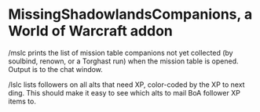 # MissingShadowlandsCompanions, a World of Warcraft addon

/mslc prints the list of mission table companions not yet collected (by
soulbind, renown, or a Torghast run) when the mission table is opened.
Output is to the chat window.

/lslc lists followers on all alts that need XP, color-coded by the XP
to next ding. This should make it easy to see which alts to mail BoA
follower XP items to.
